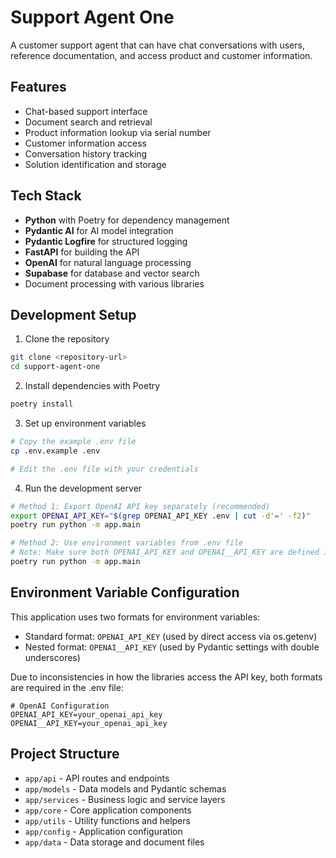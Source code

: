 # Support Agent One

A customer support agent that can have chat conversations with users, reference documentation, and access product and customer information.

## Features

- Chat-based support interface
- Document search and retrieval
- Product information lookup via serial number
- Customer information access
- Conversation history tracking
- Solution identification and storage

## Tech Stack

- **Python** with Poetry for dependency management
- **Pydantic AI** for AI model integration
- **Pydantic Logfire** for structured logging
- **FastAPI** for building the API
- **OpenAI** for natural language processing
- **Supabase** for database and vector search
- Document processing with various libraries

## Development Setup

1. Clone the repository
```bash
git clone <repository-url>
cd support-agent-one
```

2. Install dependencies with Poetry
```bash
poetry install
```

3. Set up environment variables
```bash
# Copy the example .env file
cp .env.example .env

# Edit the .env file with your credentials
```

4. Run the development server
```bash
# Method 1: Export OpenAI API key separately (recommended)
export OPENAI_API_KEY="$(grep OPENAI_API_KEY .env | cut -d'=' -f2)"
poetry run python -m app.main

# Method 2: Use environment variables from .env file 
# Note: Make sure both OPENAI_API_KEY and OPENAI__API_KEY are defined in .env
poetry run python -m app.main
```

## Environment Variable Configuration

This application uses two formats for environment variables:
- Standard format: `OPENAI_API_KEY` (used by direct access via os.getenv)
- Nested format: `OPENAI__API_KEY` (used by Pydantic settings with double underscores)

Due to inconsistencies in how the libraries access the API key, both formats are required in the .env file:

```
# OpenAI Configuration
OPENAI_API_KEY=your_openai_api_key
OPENAI__API_KEY=your_openai_api_key
```

## Project Structure

- `app/api` - API routes and endpoints
- `app/models` - Data models and Pydantic schemas
- `app/services` - Business logic and service layers
- `app/core` - Core application components
- `app/utils` - Utility functions and helpers
- `app/config` - Application configuration
- `app/data` - Data storage and document files 